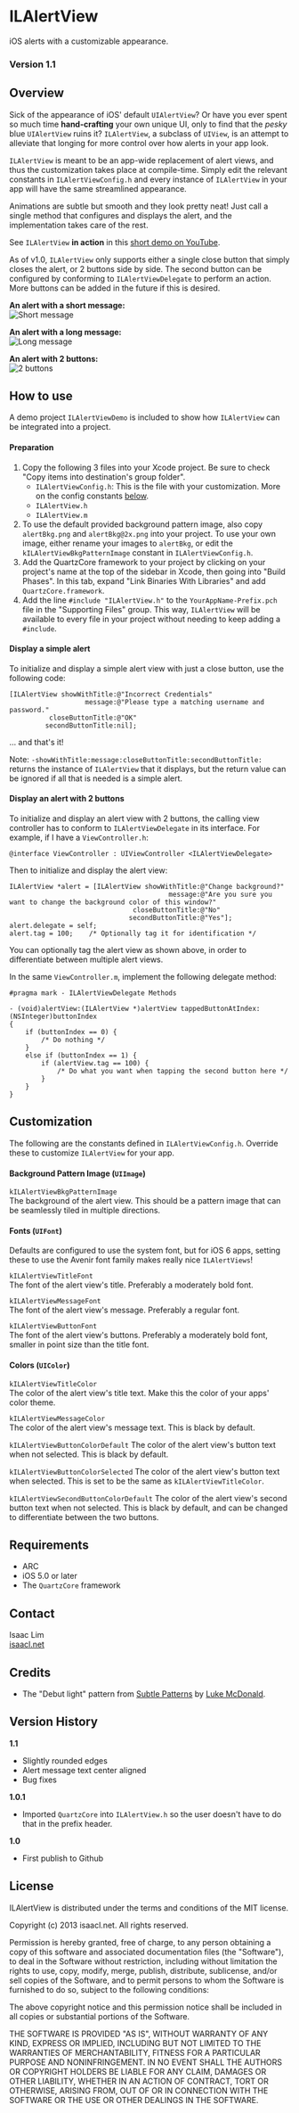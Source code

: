 ILAlertView
===============
iOS alerts with a customizable appearance.

### Version 1.1

Overview
--------
Sick of the appearance of iOS' default `UIAlertView`? Or have you ever spent so much time **hand-crafting** your own unique UI, only to find that the *pesky* blue `UIAlertView` ruins it? `ILAlertView`, a subclass of `UIView`, is an attempt to alleviate that longing for more control over how alerts in your app look.

`ILAlertView` is meant to be an app-wide replacement of alert views, and thus the customization takes place at compile-time. Simply edit the relevant constants in `ILAlertViewConfig.h` and every instance of `ILAlertView` in your app will have the same streamlined appearance.

Animations are subtle but smooth and they look pretty neat! Just call a single method that configures and displays the alert, and the implementation takes care of the rest.

See `ILAlertView` **in action** in this [short demo on YouTube](http://youtu.be/AkimUM52ULo).

As of v1.0, `ILAlertView` only supports either a single close button that simply closes the alert, or 2 buttons side by side. The second button can be configured by conforming to `ILAlertViewDelegate` to perform an action. More buttons can be added in the future if this is desired.

**An alert with a short message:**  
![Short message](http://isaacl.net/images/libraries/ILAlertView/1.png)

**An alert with a long message:**  
![Long message](http://isaacl.net/images/libraries/ILAlertView/2.png)

**An alert with 2 buttons:**  
![2 buttons](http://isaacl.net/images/libraries/ILAlertView/3.png)

How to use
----------
A demo project `ILAlertViewDemo` is included to show how `ILAlertView` can be integrated into a project.

#### Preparation
1. Copy the following 3 files into your Xcode project. Be sure to check "Copy items into destination's group folder".
    - `ILAlertViewConfig.h`: This is the file with your customization. More on the config constants [below](#Customization).
    - `ILAlertView.h`
    - `ILAlertView.m`
2. To use the default provided background pattern image, also copy `alertBkg.png` and `alertBkg@2x.png` into your project. To use your own image, either rename your images to `alertBkg`, or edit the `kILAlertViewBkgPatternImage` constant in `ILAlertViewConfig.h`.
3. Add the QuartzCore framework to your project by clicking on your project's name at the top of the sidebar in Xcode, then going into "Build Phases". In this tab, expand "Link Binaries With Libraries" and add `QuartzCore.framework`.
4. Add the line `#include "ILAlertView.h"` to the `YourAppName-Prefix.pch` file in the "Supporting Files" group. This way, `ILAlertView` will be available to every file in your project without needing to keep adding a `#include`.

#### Display a simple alert
To initialize and display a simple alert view with just a close button, use the following code:

    [ILAlertView showWithTitle:@"Incorrect Credentials"
                       message:@"Please type a matching username and password."
              closeButtonTitle:@"OK"
             secondButtonTitle:nil];         

… and that's it!

Note: `-showWithTitle:message:closeButtonTitle:secondButtonTitle:` returns the instance of `ILAlertView` that it displays, but the return value can be ignored if all that is needed is a simple alert.

#### Display an alert with 2 buttons
To initialize and display an alert view with 2 buttons, the calling view controller has to conform to `ILAlertViewDelegate` in its interface. For example, if I have a `ViewController.h`:

    @interface ViewController : UIViewController <ILAlertViewDelegate>

Then to initialize and display the alert view:

    ILAlertView *alert = [ILAlertView showWithTitle:@"Change background?"
                                            message:@"Are you sure you want to change the background color of this window?"
                                   closeButtonTitle:@"No"
                                  secondButtonTitle:@"Yes"];
    alert.delegate = self;
    alert.tag = 100;    /* Optionally tag it for identification */

You can optionally tag the alert view as shown above, in order to differentiate between multiple alert views.

In the same `ViewController.m`, implement the following delegate method:
        
    #pragma mark - ILAlertViewDelegate Methods
        
    - (void)alertView:(ILAlertView *)alertView tappedButtonAtIndex:(NSInteger)buttonIndex
    {
        if (buttonIndex == 0) {
            /* Do nothing */
        }
        else if (buttonIndex == 1) {
            if (alertView.tag == 100) {
                /* Do what you want when tapping the second button here */
            }
        }
    }

Customization
-------------
The following are the constants defined in `ILAlertViewConfig.h`. Override these to customize `ILAlertView` for your app.

#### Background Pattern Image (`UIImage`)
`kILAlertViewBkgPatternImage`  
The background of the alert view. This should be a pattern image that can be seamlessly tiled in multiple directions.

#### Fonts (`UIFont`)
Defaults are configured to use the system font, but for iOS 6 apps, setting these to use the Avenir font family makes really nice `ILAlertViews`!

`kILAlertViewTitleFont`  
The font of the alert view's title. Preferably a moderately bold font.

`kILAlertViewMessageFont`  
The font of the alert view's message. Preferably a regular font.

`kILAlertViewButtonFont`  
The font of the alert view's buttons. Preferably a moderately bold font, smaller in point size than the title font.

#### Colors (`UIColor`)
`kILAlertViewTitleColor`  
The color of the alert view's title text. Make this the color of your apps' color theme.

`kILAlertViewMessageColor`  
The color of the alert view's message text. This is black by default.

`kILAlertViewButtonColorDefault`
The color of the alert view's button text when not selected. This is black by default.

`kILAlertViewButtonColorSelected`
The color of the alert view's button text when selected. This is set to be the same as `kILAlertViewTitleColor`.

`kILAlertViewSecondButtonColorDefault`
The color of the alert view's second button text when not selected. This is black by default, and can be changed to differentiate between the two buttons.


Requirements
------------
- ARC
- iOS 5.0 or later
- The `QuartzCore` framework

Contact
-------
Isaac Lim   
[isaacl.net](http://isaacl.net)

Credits
-------
- The "Debut light" pattern from [Subtle Patterns](http://subtlepatterns.com) by [Luke McDonald](http://lukemcdonald.com/).

Version History
---------------
**1.1**  
- Slightly rounded edges  
- Alert message text center aligned  
- Bug fixes

**1.0.1**  
- Imported `QuartzCore` into `ILAlertView.h` so the user doesn't have to do that in the prefix header.

**1.0**  
- First publish to Github

License
-------
 ILAlertView is distributed under the terms and conditions of the MIT license.

 Copyright (c) 2013 isaacl.net. All rights reserved.

 Permission is hereby granted, free of charge, to any person obtaining a copy
 of this software and associated documentation files (the "Software"), to deal
 in the Software without restriction, including without limitation the rights
 to use, copy, modify, merge, publish, distribute, sublicense, and/or sell
 copies of the Software, and to permit persons to whom the Software is
 furnished to do so, subject to the following conditions:

 The above copyright notice and this permission notice shall be included in
 all copies or substantial portions of the Software.

 THE SOFTWARE IS PROVIDED "AS IS", WITHOUT WARRANTY OF ANY KIND, EXPRESS OR
 IMPLIED, INCLUDING BUT NOT LIMITED TO THE WARRANTIES OF MERCHANTABILITY,
 FITNESS FOR A PARTICULAR PURPOSE AND NONINFRINGEMENT. IN NO EVENT SHALL THE
 AUTHORS OR COPYRIGHT HOLDERS BE LIABLE FOR ANY CLAIM, DAMAGES OR OTHER
 LIABILITY, WHETHER IN AN ACTION OF CONTRACT, TORT OR OTHERWISE, ARISING FROM,
 OUT OF OR IN CONNECTION WITH THE SOFTWARE OR THE USE OR OTHER DEALINGS IN
 THE SOFTWARE.
